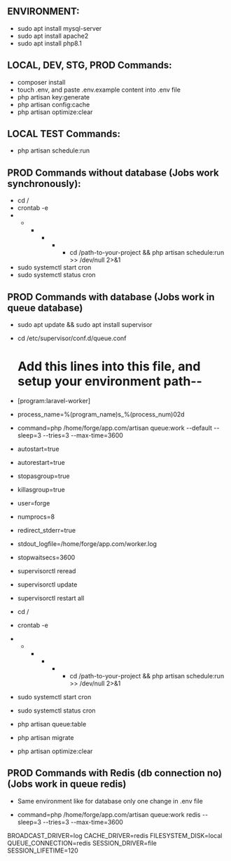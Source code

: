 ## ENVIRONMENT:
- sudo apt install mysql-server
- sudo apt install apache2
- sudo apt install php8.1

## LOCAL, DEV, STG, PROD Commands:
- composer install
- touch .env, and paste .env.example content into .env file
- php artisan key:generate
- php artisan config:cache
- php artisan optimize:clear

## LOCAL TEST Commands:
- php artisan schedule:run

## PROD Commands without database (Jobs work synchronously): 
- cd /
- crontab -e
- * * * * * cd /path-to-your-project && php artisan schedule:run >> /dev/null 2>&1
- sudo systemctl start cron
- sudo systemctl status cron

## PROD Commands with database (Jobs work in queue database)
- sudo apt update && sudo apt install supervisor
- cd /etc/supervisor/conf.d/queue.conf
    # Add this lines into this file, and setup your environment path--
-   [program:laravel-worker]
-   process_name=%(program_name)s_%(process_num)02d
-   command=php /home/forge/app.com/artisan queue:work --default --sleep=3 --tries=3 --max-time=3600
-   autostart=true
-   autorestart=true
-   stopasgroup=true
-   killasgroup=true
-   user=forge
-   numprocs=8
-   redirect_stderr=true
-   stdout_logfile=/home/forge/app.com/worker.log
-   stopwaitsecs=3600

- supervisorctl reread
- supervisorctl update
- supervisorctl restart all

- cd /
- crontab -e
- * * * * * cd /path-to-your-project && php artisan schedule:run >> /dev/null 2>&1
- sudo systemctl start cron
- sudo systemctl status cron

- php artisan queue:table
- php artisan migrate
- php artisan optimize:clear

## PROD Commands with Redis (db connection no) (Jobs work in queue redis)
- Same environment like for database only one change in .env file

- command=php /home/forge/app.com/artisan queue:work redis --sleep=3 --tries=3 --max-time=3600

BROADCAST_DRIVER=log
CACHE_DRIVER=redis
FILESYSTEM_DISK=local
QUEUE_CONNECTION=redis
SESSION_DRIVER=file
SESSION_LIFETIME=120



